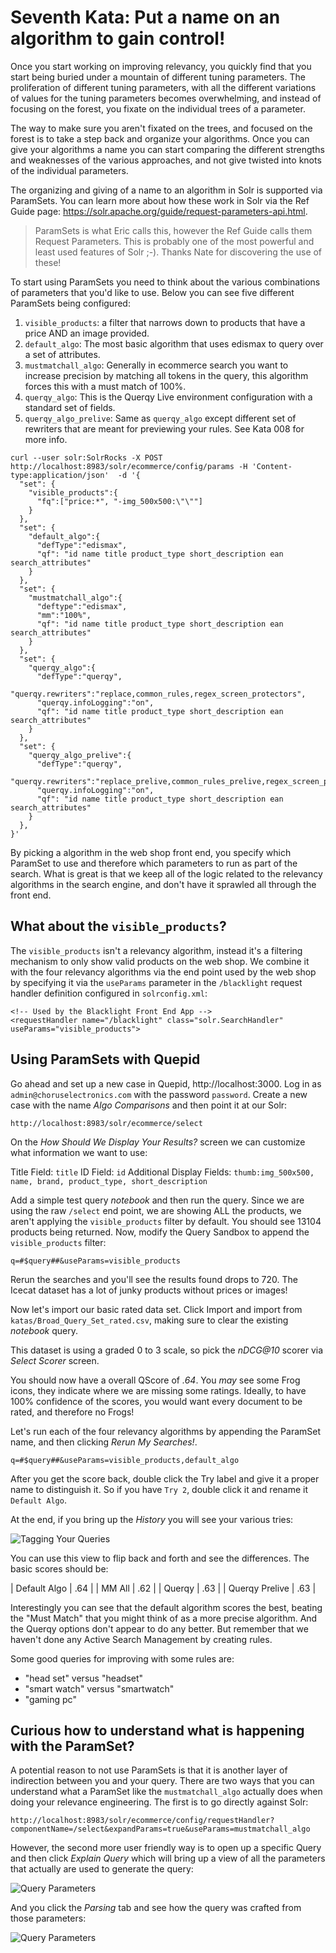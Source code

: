 # Seventh Kata: Put a name on an algorithm to gain control!

Once you start working on improving relevancy, you quickly find that you start being buried under a mountain
of different tuning parameters.   The proliferation of different tuning parameters, with all the different variations
of values for the tuning parameters becomes overwhelming, and instead of focusing on the forest, you fixate on the
individual trees of a parameter.   

The way to make sure you aren't fixated on the trees, and focused on the forest is to take a step back and organize
your algorithms.  Once you can give your algorithms a name you can start comparing the different strengths and
weaknesses of the various approaches, and not give twisted into knots of the individual parameters.

The organizing and giving of a name to an algorithm in Solr is supported via ParamSets.   You can learn more about
how these work in Solr via the Ref Guide page: https://solr.apache.org/guide/request-parameters-api.html.

> ParamSets is what Eric calls this, however the Ref Guide calls them Request Parameters.   This is
> probably one of the most powerful and least used features of Solr ;-).  Thanks Nate for discovering
> the use of these!

To start using ParamSets you need to think about the various combinations of parameters that you'd like to use. Below
you can see five different ParamSets being configured:

1. `visible_products`: a filter that narrows down to products that have a price AND an image provided.
1. `default_algo`: The most basic algorithm that uses edismax to query over a set of attributes.
1. `mustmatchall_algo`: Generally in ecommerce search you want to increase precision by matching all tokens in the query, this algorithm forces this with a must match of 100%.
1. `querqy_algo`: This is the Querqy Live environment configuration with a standard set of fields.
1. `querqy_algo_prelive`: Same as `querqy_algo` except different set of rewriters that are meant for previewing your rules.   See Kata 008 for more info.


```
curl --user solr:SolrRocks -X POST http://localhost:8983/solr/ecommerce/config/params -H 'Content-type:application/json'  -d '{
  "set": {
    "visible_products":{
      "fq":["price:*", "-img_500x500:\"\""]
    }
  },
  "set": {
    "default_algo":{
      "defType":"edismax",
      "qf": "id name title product_type short_description ean search_attributes"
    }
  },
  "set": {
    "mustmatchall_algo":{
      "deftype":"edismax",   
      "mm":"100%",
      "qf": "id name title product_type short_description ean search_attributes"
    }
  },
  "set": {
    "querqy_algo":{
      "defType":"querqy",
      "querqy.rewriters":"replace,common_rules,regex_screen_protectors",
      "querqy.infoLogging":"on",
      "qf": "id name title product_type short_description ean search_attributes"
    }
  },
  "set": {
    "querqy_algo_prelive":{
      "defType":"querqy",
      "querqy.rewriters":"replace_prelive,common_rules_prelive,regex_screen_protectors",
      "querqy.infoLogging":"on",
      "qf": "id name title product_type short_description ean search_attributes"
    }
  },    
}'
```

By picking a algorithm in the web shop front end, you specify which ParamSet to use and therefore
which parameters to run as part of the search.  What is great is that we keep all of the logic related to the
relevancy algorithms in the search engine, and don't have it sprawled all through the front end.

## What about the `visible_products`?

The `visible_products` isn't a relevancy algorithm, instead it's a filtering mechanism to only show valid
products on the web shop.  We combine it with the four relevancy algorithms via the end point used by the web shop
by specifying it via the `useParams` parameter in the `/blacklight` request handler definition configured in
`solrconfig.xml`:

```
<!-- Used by the Blacklight Front End App -->
<requestHandler name="/blacklight" class="solr.SearchHandler" useParams="visible_products">
```  

## Using ParamSets with Quepid

Go ahead and set up a new case in Quepid, http://localhost:3000.   Log in as `admin@choruselectronics.com` with
the password `password`.  Create a new case with the name _Algo Comparisons_ and then point it at
our Solr:

`http://localhost:8983/solr/ecommerce/select`


On the _How Should We Display Your Results?_ screen we can customize what information we want to use:  

Title Field: `title`
ID Field: `id`
Additional Display Fields: `thumb:img_500x500, name, brand, product_type, short_description`

Add a simple test query _notebook_ and then run the query.  Since we are using the raw `/select` end point,
we are showing ALL the products, we aren't applying the `visible_products` filter by default.  You should see
13104 products being returned.   Now, modify the Query Sandbox to append the `visible_products` filter:

```
q=#$query##&useParams=visible_products
```

Rerun the searches and you'll see the results found drops to 720.  The Icecat dataset has a lot of junky products
without prices or images!

Now let's import our basic rated data set.  Click Import and import from `katas/Broad_Query_Set_rated.csv`, making sure to clear the existing _notebook_ query.

This dataset is using a graded 0 to 3 scale, so pick the _nDCG@10_ scorer via _Select Scorer_ screen.

You should now have a overall QScore of *.64*.   You *may* see some Frog icons, they indicate where we are missing some ratings.  Ideally, to have 100% confidence of the scores, you would want every document to be rated, and therefore no Frogs!

Let's run each of the four relevancy algorithms by appending the ParamSet name, and then clicking _Rerun My Searches!_.  

```
q=#$query##&useParams=visible_products,default_algo
```

After you get the score back, double click the Try label and give it a proper name to distinguish it.  So if you have
`Try 2`, double click it and rename it `Default Algo`.

At the end, if you bring up the _History_ you will see your various tries:

![Tagging Your Queries](007_history_view.png)

You can use this view to flip back and forth and see the differences.   The basic scores should be:


| Default Algo | .64 |
| MM All | .62 |
| Querqy | .63 |
| Querqy Prelive | .63 |

Interestingly you can see that the default algorithm scores the best, beating the "Must Match" that you might think of as a more precise algorithm.  And the Querqy options don't appear to do any better.  But remember that we haven't
done any Active Search Management by creating rules.  

Some good queries for improving with some rules are:
* "head set" versus "headset"
* "smart watch" versus "smartwatch"
* "gaming pc"


## Curious how to understand what is happening with the ParamSet?

A potential reason to not use ParamSets is that it is another layer of indirection between you and your query.
There are two ways that you can understand what a ParamSet like the `mustmatchall_algo` actually does when doing your relevance engineering.  The first is to go directly against Solr:

```
http://localhost:8983/solr/ecommerce/config/requestHandler?componentName=/select&expandParams=true&useParams=mustmatchall_algo
```

However, the second more user friendly way is to open up a specific Query and then click _Explain Query_ which
will bring up a view of all the parameters that actually are used to generate the query:

![Query Parameters](007_query_params.png)

And you click the _Parsing_ tab and see how the query was crafted from those parameters:

![Query Parameters](007_query_parsing.png)
